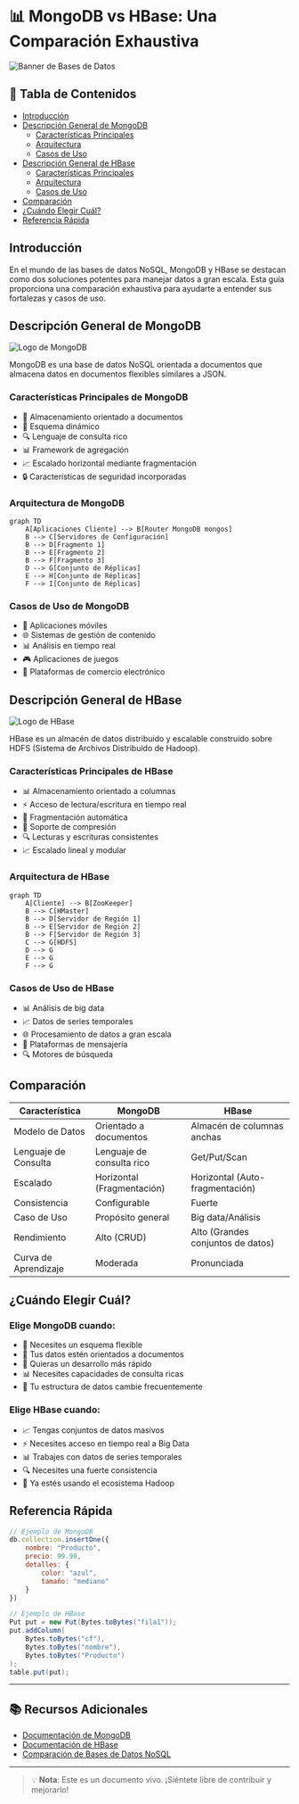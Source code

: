 # 📊 MongoDB vs HBase: Una Comparación Exhaustiva
![Banner de Bases de Datos](https://via.placeholder.com/800x200.png?text=MongoDB+vs+HBase)

## 📑 Tabla de Contenidos
- [Introducción](#introduccion)
- [Descripción General de MongoDB](#descripcion-general-de-mongodb)
  - [Características Principales](#caracteristicas-principales-mongodb)
  - [Arquitectura](#arquitectura-mongodb)
  - [Casos de Uso](#casos-de-uso-mongodb)
- [Descripción General de HBase](#descripcion-general-de-hbase)
  - [Características Principales](#caracteristicas-principales-hbase)
  - [Arquitectura](#arquitectura-hbase)
  - [Casos de Uso](#casos-de-uso-hbase)
- [Comparación](#comparacion)
- [¿Cuándo Elegir Cuál?](#cuando-elegir-cual)
- [Referencia Rápida](#referencia-rapida)

## Introducción

En el mundo de las bases de datos NoSQL, MongoDB y HBase se destacan como dos soluciones potentes para manejar datos a gran escala. Esta guía proporciona una comparación exhaustiva para ayudarte a entender sus fortalezas y casos de uso.

## Descripción General de MongoDB
![Logo de MongoDB](https://via.placeholder.com/400x100.png?text=MongoDB+Logo)

MongoDB es una base de datos NoSQL orientada a documentos que almacena datos en documentos flexibles similares a JSON.

### Características Principales de MongoDB

- 📝 Almacenamiento orientado a documentos
- 🔄 Esquema dinámico
- 🔍 Lenguaje de consulta rico
- 📊 Framework de agregación
- 📈 Escalado horizontal mediante fragmentación
- 🔒 Características de seguridad incorporadas

### Arquitectura de MongoDB

```mermaid
graph TD
    A[Aplicaciones Cliente] --> B[Router MongoDB mongos]
    B --> C[Servidores de Configuración]
    B --> D[Fragmento 1]
    B --> E[Fragmento 2]
    B --> F[Fragmento 3]
    D --> G[Conjunto de Réplicas]
    E --> H[Conjunto de Réplicas]
    F --> I[Conjunto de Réplicas]
```

### Casos de Uso de MongoDB

- 📱 Aplicaciones móviles
- 🌐 Sistemas de gestión de contenido
- 📊 Análisis en tiempo real
- 🎮 Aplicaciones de juegos
- 🛒 Plataformas de comercio electrónico

## Descripción General de HBase
![Logo de HBase](https://via.placeholder.com/400x100.png?text=HBase+Logo)

HBase es un almacén de datos distribuido y escalable construido sobre HDFS (Sistema de Archivos Distribuido de Hadoop).

### Características Principales de HBase

- 📊 Almacenamiento orientado a columnas
- ⚡ Acceso de lectura/escritura en tiempo real
- 🔄 Fragmentación automática
- 💾 Soporte de compresión
- 🔍 Lecturas y escrituras consistentes
- 📈 Escalado lineal y modular

### Arquitectura de HBase

```mermaid
graph TD
    A[Cliente] --> B[ZooKeeper]
    B --> C[HMaster]
    B --> D[Servidor de Región 1]
    B --> E[Servidor de Región 2]
    B --> F[Servidor de Región 3]
    C --> G[HDFS]
    D --> G
    E --> G
    F --> G
```

### Casos de Uso de HBase

- 📊 Análisis de big data
- 📈 Datos de series temporales
- 🌐 Procesamiento de datos a gran escala
- 📱 Plataformas de mensajería
- 🔍 Motores de búsqueda

## Comparación

| Característica | MongoDB | HBase |
|----------------|---------|-------|
| Modelo de Datos | Orientado a documentos | Almacén de columnas anchas |
| Lenguaje de Consulta | Lenguaje de consulta rico | Get/Put/Scan |
| Escalado | Horizontal (Fragmentación) | Horizontal (Auto-fragmentación) |
| Consistencia | Configurable | Fuerte |
| Caso de Uso | Propósito general | Big data/Análisis |
| Rendimiento | Alto (CRUD) | Alto (Grandes conjuntos de datos) |
| Curva de Aprendizaje | Moderada | Pronunciada |

## ¿Cuándo Elegir Cuál?

### Elige MongoDB cuando:
- 🎯 Necesites un esquema flexible
- 📝 Tus datos estén orientados a documentos
- 🚀 Quieras un desarrollo más rápido
- 📊 Necesites capacidades de consulta ricas
- 🔄 Tu estructura de datos cambie frecuentemente

### Elige HBase cuando:
- 📈 Tengas conjuntos de datos masivos
- ⚡ Necesites acceso en tiempo real a Big Data
- 📊 Trabajes con datos de series temporales
- 🔍 Necesites una fuerte consistencia
- 💾 Ya estés usando el ecosistema Hadoop

## Referencia Rápida

```javascript
// Ejemplo de MongoDB
db.collection.insertOne({
    nombre: "Producto",
    precio: 99.99,
    detalles: {
        color: "azul",
        tamaño: "mediano"
    }
})
```

```java
// Ejemplo de HBase
Put put = new Put(Bytes.toBytes("fila1"));
put.addColumn(
    Bytes.toBytes("cf"),
    Bytes.toBytes("nombre"),
    Bytes.toBytes("Producto")
);
table.put(put);
```

---

## 📚 Recursos Adicionales

- [Documentación de MongoDB](https://docs.mongodb.com/)
- [Documentación de HBase](https://hbase.apache.org/book.html)
- [Comparación de Bases de Datos NoSQL](https://db-engines.com/en/comparison)

---


> 💡 **Nota**: Este es un documento vivo. ¡Siéntete libre de contribuir y mejorarlo!

